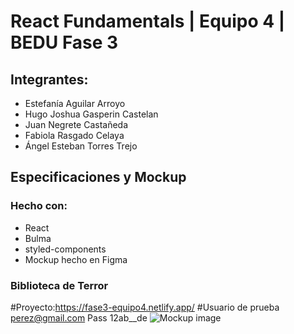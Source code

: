 # React Fundamentals | Equipo 4 | BEDU Fase 3
## Integrantes:
- Estefanía Aguilar Arroyo
- Hugo Joshua Gasperin Castelan
- Juan Negrete Castañeda
- Fabiola Rasgado Celaya
- Ángel Esteban Torres Trejo

## Especificaciones y Mockup
### Hecho con:
- React
- Bulma
- styled-components
- Mockup hecho en Figma

### Biblioteca de Terror
#Proyecto:https://fase3-equipo4.netlify.app/
#Usuario de prueba perez@gmail.com Pass 12ab__de
![Mockup image](https://i.imgur.com/YckHCrS.png)
